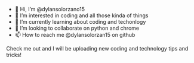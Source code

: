 - 👋 Hi, I’m @dylansolorzano15
- 👀 I’m interested in coding and all those kinda of things
- 🌱 I’m currently learning about coding and techonlogy
- 💞️ I’m looking to collaborate on python and chrome
- 📫 How to reach me @dylansolorzan15 on github

<!---
dylansolorzano15/dylansolorzano15 is a ✨ special ✨ repository because its `cool15.md` (this file) appears on your GitHub profile.
You can click the Preview link to take a look at your changes.
--->
Check me out and I will be uploading new coding and technology tips and tricks!
